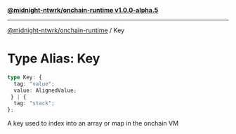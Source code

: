 [**@midnight-ntwrk/onchain-runtime v1.0.0-alpha.5**](../README.md)

***

[@midnight-ntwrk/onchain-runtime](../globals.md) / Key

# Type Alias: Key

```ts
type Key: {
  tag: "value";
  value: AlignedValue;
 } | {
  tag: "stack";
};
```

A key used to index into an array or map in the onchain VM

